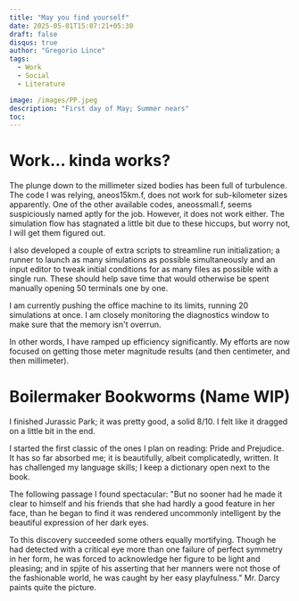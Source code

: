 ```yaml
---
title: "May you find yourself"
date: 2025-05-01T15:07:21+05:30
draft: false 
disqus: true
author: "Gregorio Lince"
tags:
  - Work
  - Social
  - Literature

image: /images/PP.jpeg
description: "First day of May; Summer nears"
toc:
---
```


# Work... kinda works?

The plunge down to the millimeter sized bodies has been full of turbulence. The code I was relying, aneos15km.f, does not work for sub-kilometer sizes apparently. One of the other available codes, aneossmall.f, seems suspiciously named aptly for the job. However, it does not work either. The simulation flow has stagnated a little bit due to these hiccups, but worry not, I will get them figured out. 

I also developed a couple of extra scripts to streamline run initialization; a runner to launch as many simulations as possible simultaneously and an input editor to tweak initial conditions for as many files as possible with a single run. These should help save time that would otherwise be spent manually opening 50 terminals one by one.

I am currently pushing the office machine to its limits, running 20 simulations at once. I am closely monitoring the diagnostics window to make sure that the memory isn't overrun. 

In other words, I have ramped up efficiency significantly. My efforts are now focused on getting those meter magnitude results (and then centimeter, and then millimeter). 

# Boilermaker Bookworms (Name WIP)

I finished Jurassic Park; it was pretty good, a solid 8/10. I felt like it dragged on a little bit in the end.

I started the first classic of the ones I plan on reading: Pride and Prejudice. It has so far absorbed me; it is beautifully, albeit complicatedly, written. It has challenged my language skills; I keep a dictionary open next to the book. 

The following passage I found spectacular: "But no sooner had he made it clear to himself and his friends that she had hardly a good feature in her face, than he began to find it was rendered uncommonly intelligent by the beautiful expression of her dark eyes. 

To this discovery succeeded some others equally mortifying. Though he had detected with a critical eye more than one failure of perfect symmetry in her form, he was forced to acknowledge her figure to be light and pleasing; and in spjite of his asserting that her manners were not those of the fashionable world, he was caught by her easy playfulness." Mr. Darcy paints quite the picture.